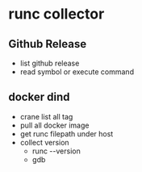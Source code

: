 # runc collector

## Github Release
* list github release
* read symbol or execute command

## docker dind

* crane list all tag
* pull all docker image
* get runc filepath under host
* collect version
    * runc --version
    * gdb
